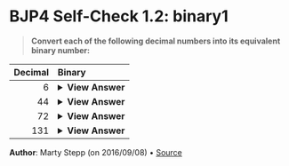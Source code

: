 # BJP4 Self-Check 1.2: binary1

> **Convert each of the following decimal numbers into its equivalent binary
> number:**

<table>
  <thead>
    <tr>
      <th align="right">Decimal</th>
      <th align="left">Binary</th>
    </tr>
  </thead>
  <tbody>
    <tr>
      <td align="right">6</td>
      <td>
        <details>
          <summary><strong>View Answer</strong></summary>
          <strong>100</strong>
        </details>
      </td>
    </tr>
    <tr>
      <td align="right">44</td>
      <td>
        <details>
          <summary><strong>View Answer</strong></summary>
          <strong>101100</strong>
        </details>
      </td>
    </tr>
    <tr>
      <td align="right">72</td>
      <td>
        <details>
          <summary><strong>View Answer</strong></summary>
          <strong>1001000</strong>
        </details>
      </td>
    </tr>
    <tr>
      <td align="right">131</td>
      <td>
        <details>
          <summary><strong>View Answer</strong></summary>
          <strong>10000011</strong>
        </details>
      </td>
    </tr>
  </tbody>
</table>

**Author**: Marty Stepp (on 2016/09/08) • [Source](https://practiceit.cs.washington.edu/problem/view/bjp4/chapter1/s2-binary1)
